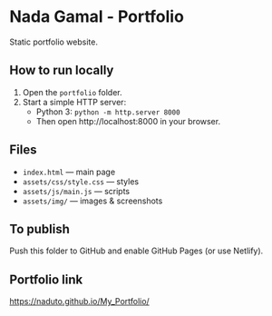# Nada Gamal - Portfolio

Static portfolio website.

## How to run locally

1. Open the `portfolio` folder.
2. Start a simple HTTP server:
   - Python 3: `python -m http.server 8000`
   - Then open http://localhost:8000 in your browser.

## Files
- `index.html` — main page
- `assets/css/style.css` — styles
- `assets/js/main.js` — scripts
- `assets/img/` — images & screenshots

## To publish
Push this folder to GitHub and enable GitHub Pages (or use Netlify).

## Portfolio link 
https://naduto.github.io/My_Portfolio/
